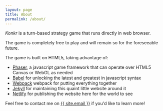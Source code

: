 ```yaml
---
layout: page
title: About
permalink: /about/
---
```


*Konkr* is a turn-based strategy game that runs directly in web browser.

The game is completely free to play and will remain so for the foreseeable future.

The game is built on HTML5, taking advantage of:

* [Phaser](//phaser.io), a javascript game framework that can operate over HTML5 Canvas or WebGL as needed
* [Babel](//babeljs.io) for unlocking the latest and greatest in javascript syntax
* [Webpack](//webpack.github.io/) webpack for putting everything together
* [Jekyll](//jekyllrb.com/) for maintaining this quaint little website around it 
* [Netlify](//www.netlify.com/) for publishing the website here for the world to see

Feel free to contact me on <a href="mailto:{{ site.email }}">{{ site.email }}</a> if you'd like to learn more!

